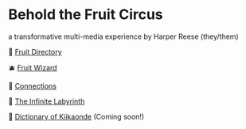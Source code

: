 # Behold the Fruit Circus
a transformative multi-media experience by Harper Reese (they/them)

🍓 [Fruit Directory](https://fruit-circus.github.io/fruit-directory/home.html)

🫐 [Fruit Wizard](https://fruit-circus.github.io/fruit_wizard.html)

🍋 [Connections](https://fruit-circus.github.io/connections.html)

🍑 [The Infinite Labyrinth](https://fruit-circus.github.io/the-infinite-labyrinth/labyrinth.html) 

🥝 [Dictionary of Kiikaonde](https://fruit-circus.github.io/kiikaonde-dictionary.html) (Coming soon!)
